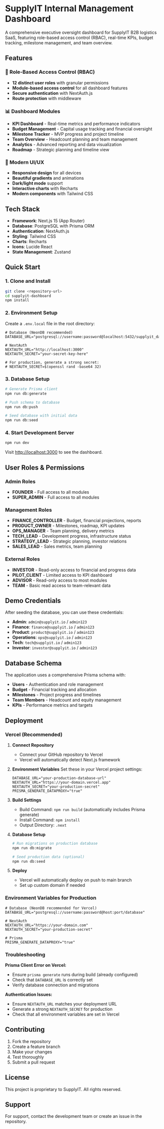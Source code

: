 # SupplyIT Internal Management Dashboard

A comprehensive executive oversight dashboard for SupplyIT B2B logistics SaaS, featuring role-based access control (RBAC), real-time KPIs, budget tracking, milestone management, and team overview.

## Features

### 🔐 Role-Based Access Control (RBAC)
- **12 distinct user roles** with granular permissions
- **Module-based access control** for all dashboard features
- **Secure authentication** with NextAuth.js
- **Route protection** with middleware

### 📊 Dashboard Modules
- **KPI Dashboard** - Real-time metrics and performance indicators
- **Budget Management** - Capital usage tracking and financial oversight
- **Milestone Tracker** - MVP progress and project timeline
- **Team Overview** - Headcount planning and team management
- **Analytics** - Advanced reporting and data visualization
- **Roadmap** - Strategic planning and timeline view

### 🎨 Modern UI/UX
- **Responsive design** for all devices
- **Beautiful gradients** and animations
- **Dark/light mode** support
- **Interactive charts** with Recharts
- **Modern components** with Tailwind CSS

## Tech Stack

- **Framework**: Next.js 15 (App Router)
- **Database**: PostgreSQL with Prisma ORM
- **Authentication**: NextAuth.js
- **Styling**: Tailwind CSS
- **Charts**: Recharts
- **Icons**: Lucide React
- **State Management**: Zustand

## Quick Start

### 1. Clone and Install

```bash
git clone <repository-url>
cd supplyit-dashboard
npm install
```

### 2. Environment Setup

Create a `.env.local` file in the root directory:

```env
# Database (NeonDB recommended)
DATABASE_URL="postgresql://username:password@localhost:5432/supplyit_dashboard"

# NextAuth
NEXTAUTH_URL="http://localhost:3000"
NEXTAUTH_SECRET="your-secret-key-here"

# For production, generate a strong secret:
# NEXTAUTH_SECRET=$(openssl rand -base64 32)
```

### 3. Database Setup

```bash
# Generate Prisma client
npm run db:generate

# Push schema to database
npm run db:push

# Seed database with initial data
npm run db:seed
```

### 4. Start Development Server

```bash
npm run dev
```

Visit [http://localhost:3000](http://localhost:3000) to see the dashboard.

## User Roles & Permissions

### Admin Roles
- **FOUNDER** - Full access to all modules
- **SUPER_ADMIN** - Full access to all modules

### Management Roles
- **FINANCE_CONTROLLER** - Budget, financial projections, reports
- **PRODUCT_OWNER** - Milestones, roadmap, KPI updates
- **OPS_MANAGER** - Team planning, delivery metrics
- **TECH_LEAD** - Development progress, infrastructure status
- **STRATEGY_LEAD** - Strategic planning, investor relations
- **SALES_LEAD** - Sales metrics, team planning

### External Roles
- **INVESTOR** - Read-only access to financial and progress data
- **PILOT_CLIENT** - Limited access to KPI dashboard
- **ADVISOR** - Read-only access to most modules
- **TEAM** - Basic read access to team-relevant data

## Demo Credentials

After seeding the database, you can use these credentials:

- **Admin**: `admin@supplyit.io` / `admin123`
- **Finance**: `finance@supplyit.io` / `admin123`
- **Product**: `product@supplyit.io` / `admin123`
- **Operations**: `ops@supplyit.io` / `admin123`
- **Tech**: `tech@supplyit.io` / `admin123`
- **Investor**: `investor@supplyit.io` / `admin123`

## Database Schema

The application uses a comprehensive Prisma schema with:

- **Users** - Authentication and role management
- **Budget** - Financial tracking and allocation
- **Milestones** - Project progress and timelines
- **Team Members** - Headcount and equity management
- **KPIs** - Performance metrics and targets

## Deployment

### Vercel (Recommended)

1. **Connect Repository**
   - Connect your GitHub repository to Vercel
   - Vercel will automatically detect Next.js framework

2. **Environment Variables**
   Set these in your Vercel project settings:
   ```env
   DATABASE_URL="your-production-database-url"
   NEXTAUTH_URL="https://your-domain.vercel.app"
   NEXTAUTH_SECRET="your-production-secret"
   PRISMA_GENERATE_DATAPROXY="true"
   ```

3. **Build Settings**
   - Build Command: `npm run build` (automatically includes Prisma generate)
   - Install Command: `npm install`
   - Output Directory: `.next`

4. **Database Setup**
   ```bash
   # Run migrations on production database
   npm run db:migrate
   
   # Seed production data (optional)
   npm run db:seed
   ```

5. **Deploy**
   - Vercel will automatically deploy on push to main branch
   - Set up custom domain if needed

### Environment Variables for Production

```env
# Database (NeonDB recommended for Vercel)
DATABASE_URL="postgresql://username:password@host:port/database"

# NextAuth
NEXTAUTH_URL="https://your-domain.com"
NEXTAUTH_SECRET="your-production-secret"

# Prisma
PRISMA_GENERATE_DATAPROXY="true"
```

### Troubleshooting

**Prisma Client Error on Vercel:**
- Ensure `prisma generate` runs during build (already configured)
- Check that `DATABASE_URL` is correctly set
- Verify database connection and migrations

**Authentication Issues:**
- Ensure `NEXTAUTH_URL` matches your deployment URL
- Generate a strong `NEXTAUTH_SECRET` for production
- Check that all environment variables are set in Vercel

## Contributing

1. Fork the repository
2. Create a feature branch
3. Make your changes
4. Test thoroughly
5. Submit a pull request

## License

This project is proprietary to SupplyIT. All rights reserved.

## Support

For support, contact the development team or create an issue in the repository.
